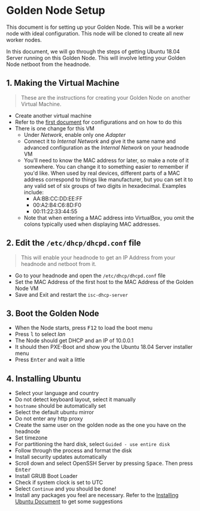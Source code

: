 # Golden Node Setup

This document is for setting up your Golden Node.
This will be a worker node with ideal configuration.
This node will be cloned to create all new worker nodes.

In this document, we will go through the steps of getting Ubuntu 18.04 Server running on this Golden Node.
This will involve letting your Golden Node netboot from the headnode.

## 1. Making the Virtual Machine

> These are the instructions for creating your Golden Node on another Virtual Machine.

* Create another virtual machine
* Refer to the [first document](01_installing-ubuntu.md) for configurations and on how to do this
* There is one change for this VM
  * Under *Network*, enable only one *Adapter*
  * Connect it to *Internal Network* and give it the same name and advanced configuration as the *Internal Network* on your headnode VM
  * You'll need to know the MAC address for later, so make a note of it somewhere. You can change it to something easier to remember if you'd like. When used by real devices, different parts of a MAC address correspond to things like manufacturer, but you can set it to any valid set of six groups of two digits in hexadecimal. Examples include:
    * AA:BB:CC:DD:EE:FF
    * 00:A2:B4:C6:8D:F0
    * 00:11:22:33:44:55
  * Note that when entering a MAC address into VirtualBox, you omit the colons typically used when displaying MAC addresses.

## 2. Edit the `/etc/dhcp/dhcpd.conf` file

> This will enable your headnode to get an IP Address from your headnode and netboot from it.

* Go to your headnode and open the `/etc/dhcp/dhcpd.conf` file
* Set the MAC Address of the first host to the MAC Address of the Golden Node VM
* Save and Exit and restart the `isc-dhcp-server`

## 3. Boot the Golden Node

* When the Node starts, press <kbd>F12</kbd> to load the boot menu
* Press <kbd>l</kbd> to select *lan*
* The Node should get DHCP and an IP of 10.0.0.1
* It should then PXE-Boot and show you the Ubuntu 18.04 Server installer menu
* Press <kbd>Enter</kbd> and wait a little

## 4. Installing Ubuntu

* Select your language and country
* Do not detect keyboard layout, select it manually
* `hostname` should be automatically set
* Select the default ubuntu mirror
* Do not enter any http proxy
* Create the same user on the golden node as the one you have on the headnode
* Set timezone
* For partitioning the hard disk, select `Guided - use entire disk`
* Follow through the process and format the disk
* Install security updates automatically
* Scroll down and select OpenSSH Server by pressing <kbd>Space</kbd>.
Then press <kbd>Enter</kbd>
* Install GRUB Boot Loader
* Check if system clock is set to UTC
* Select `Continue` and you should be done!
* Install any packages you feel are necessary.
Refer to the [Installing Ubuntu Document](01_installing-ubuntu.md) to get some suggestions
